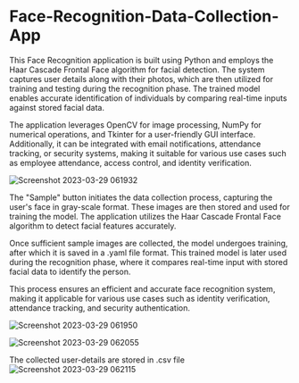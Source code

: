 # Face-Recognition-Data-Collection-App
This Face Recognition application is built using Python and employs the Haar Cascade Frontal Face algorithm for facial detection. The system captures user details along with their photos, which are then utilized for training and testing during the recognition phase. The trained model enables accurate identification of individuals by comparing real-time inputs against stored facial data.  

The application leverages OpenCV for image processing, NumPy for numerical operations, and Tkinter for a user-friendly GUI interface. Additionally, it can be integrated with email notifications, attendance tracking, or security systems, making it suitable for various use cases such as employee attendance, access control, and identity verification.  

![Screenshot 2023-03-29 061932](https://user-images.githubusercontent.com/85058862/228399840-96f51484-fbc1-4b55-bfbd-49a592fc7422.png)

The "Sample" button initiates the data collection process, capturing the user's face in gray-scale format. These images are then stored and used for training the model. The application utilizes the Haar Cascade Frontal Face algorithm to detect facial features accurately.

Once sufficient sample images are collected, the model undergoes training, after which it is saved in a .yaml file format. This trained model is later used during the recognition phase, where it compares real-time input with stored facial data to identify the person.

This process ensures an efficient and accurate face recognition system, making it applicable for various use cases such as identity verification, attendance tracking, and security authentication.

![Screenshot 2023-03-29 061950](https://user-images.githubusercontent.com/85058862/228400191-621e8f9a-eb43-480d-a66d-499a686d6875.png)

![Screenshot 2023-03-29 062055](https://user-images.githubusercontent.com/85058862/228400263-0855321a-d19f-4e65-b78f-c25f412fc55d.png)

The collected user-details are stored in .csv file
![Screenshot 2023-03-29 062115](https://user-images.githubusercontent.com/85058862/228400311-33d28cd7-c58e-465f-8749-2d3bcf5f0417.png)
